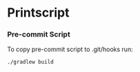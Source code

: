 # Printscript

### Pre-commit Script
To copy pre-commit script to .git/hooks run:
```bash
./gradlew build

